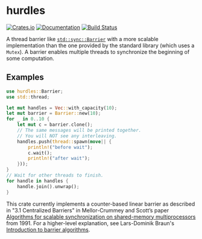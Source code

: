# hurdles

[![Crates.io](https://img.shields.io/crates/v/hurdles.svg)](https://crates.io/crates/hurdles)
[![Documentation](https://docs.rs/hurdles/badge.svg)](https://docs.rs/hurdles/)
[![Build Status](https://travis-ci.org/jonhoo/arccstr.svg?branch=master)](https://travis-ci.org/jonhoo/arccstr)

A thread barrier like [`std::sync::Barrier`] with a more scalable implementation than the one
provided by the standard library (which uses a `Mutex`). A barrier enables multiple threads to
synchronize the beginning of some computation.

## Examples

```rust
use hurdles::Barrier;
use std::thread;

let mut handles = Vec::with_capacity(10);
let mut barrier = Barrier::new(10);
for _ in 0..10 {
    let mut c = barrier.clone();
    // The same messages will be printed together.
    // You will NOT see any interleaving.
    handles.push(thread::spawn(move|| {
        println!("before wait");
        c.wait();
        println!("after wait");
    }));
}
// Wait for other threads to finish.
for handle in handles {
    handle.join().unwrap();
}
```

This crate currently implements a counter-based linear barrier as described in "3.1 Centralized
Barriers" in Mellor-Crummey and Scott’s paper [Algorithms for scalable synchronization on
shared-memory multiprocessors][1] from 1991. For a higher-level explanation, see Lars-Dominik
Braun's [Introduction to barrier algorithms][2].

[1]: https://dl.acm.org/citation.cfm?doid=103727.103729
[2]: https://6xq.net/barrier-intro/
[`std::sync::Barrier`]: https://doc.rust-lang.org/std/sync/struct.Barrier.html
